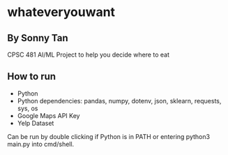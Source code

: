 # whateveryouwant
## By Sonny Tan
CPSC 481 AI/ML Project to help you decide where to eat

## How to run
- Python
- Python dependencies: pandas, numpy, dotenv, json, sklearn, requests, sys, os
- Google Maps API Key
- Yelp Dataset

Can be run by double clicking if Python is in PATH or entering python3 main.py into cmd/shell.
